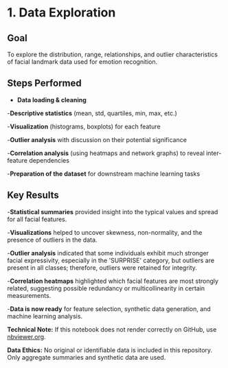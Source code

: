 # 1. Data Exploration
## Goal
To explore the distribution, range, relationships, and outlier characteristics of facial landmark data used for emotion recognition.

## Steps Performed
- **Data loading & cleaning**

-**Descriptive statistics** (mean, std, quartiles, min, max, etc.)

-**Visualization** (histograms, boxplots) for each feature

-**Outlier analysis** with discussion on their potential significance

-**Correlation analysis** (using heatmaps and network graphs) to reveal inter-feature dependencies

-**Preparation of the dataset** for downstream machine learning tasks

## Key Results
-**Statistical summaries** provided insight into the typical values and spread for all facial features.

-**Visualizations** helped to uncover skewness, non-normality, and the presence of outliers in the data.

-**Outlier analysis** indicated that some individuals exhibit much stronger facial expressivity, especially in the 'SURPRISE' category, but outliers are present in all classes; therefore, outliers were retained for integrity.

-**Correlation heatmaps**  highlighted which facial features are most strongly related, suggesting possible redundancy or multicollinearity in certain measurements.

-**Data is now ready** for feature selection, synthetic data generation, and machine learning analysis.


**Technical Note:**
If this notebook does not render correctly on GitHub, use [nbviewer.org](https://nbviewer.org/github/nikosgkontas/Facial-Expression-Recognition/blob/main/1.%20Data%20Exploration/1%20DATA%20EXPLORATION.ipynb).

**Data Ethics:**
No original or identifiable data is included in this repository. Only aggregate summaries and synthetic data are used.
